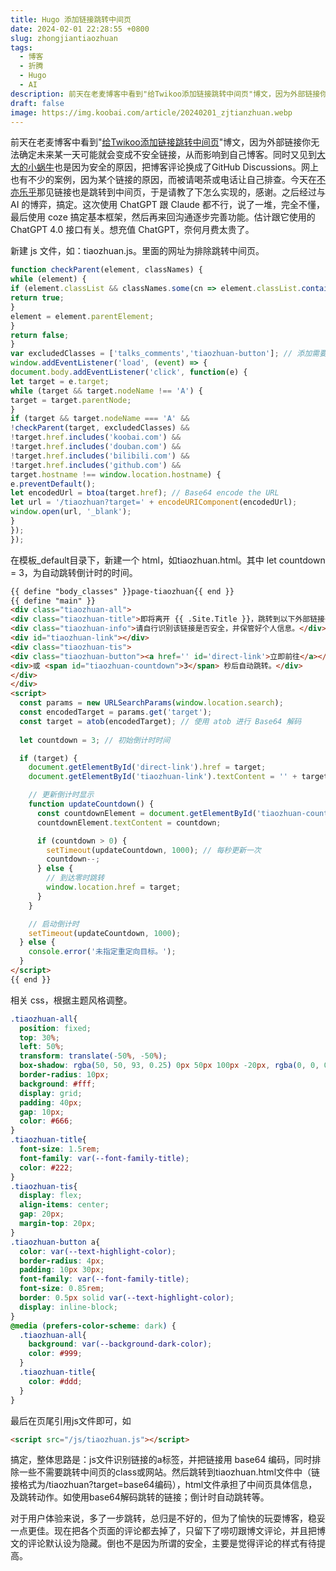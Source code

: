 ```yaml
---
title: Hugo 添加链接跳转中间页
date: 2024-02-01 22:28:55 +0800
slug: zhongjiantiaozhuan
tags:
  - 博客
  - 折腾
  - Hugo
  - AI
description: 前天在老麦博客中看到"给Twikoo添加链接跳转中间页"博文，因为外部链接你无法确定未来某一天可能就会变成不安全链接，从而影响到自己博客。同时又见到大大的小蜗牛也是因为安全的原因，把博客评论换成了GitHub Discussions。网上也有不少的案例，因为某个链接的原因，而被请喝茶或电话让自己排查。
draft: false
image: https://img.koobai.com/article/20240201_zjtianzhuan.webp
---
```

前天在老麦博客中看到"[给Twikoo添加链接跳转中间页](https://www.iamlm.com/)"博文，因为外部链接你无法确定未来某一天可能就会变成不安全链接，从而影响到自己博客。同时又见到[大大的小蜗牛](https://www.eallion.com/)也是因为安全的原因，把博客评论换成了GitHub Discussions。网上也有不少的案例，因为某个链接的原因，而被请喝茶或电话让自己排查。今天在[不亦乐乎](https://lms.pub/)那见链接也是跳转到中间页，于是请教了下怎么实现的，感谢。之后经过与 AI 的博弈，搞定。这次使用 ChatGPT 跟 Claude 都不行，说了一堆，完全不懂，最后使用 coze 搞定基本框架，然后再来回沟通逐步完善功能。估计跟它使用的 ChatGPT  4.0 接口有关。想充值 ChatGPT，奈何月费太贵了。

新建 js 文件，如：tiaozhuan.js。里面的网址为排除跳转中间页。
```js
function checkParent(element, classNames) {
while (element) {
if (element.classList && classNames.some(cn => element.classList.contains(cn))) {
return true;
}
element = element.parentElement;
}
return false;
}
var excludedClasses = ['talks_comments','tiaozhuan-button']; // 添加需要排除的a标签类名class
window.addEventListener('load', (event) => {
document.body.addEventListener('click', function(e) {
let target = e.target;
while (target && target.nodeName !== 'A') {
target = target.parentNode;
}
if (target && target.nodeName === 'A' &&
!checkParent(target, excludedClasses) &&
!target.href.includes('koobai.com') &&
!target.href.includes('douban.com') &&
!target.href.includes('bilibili.com') &&
!target.href.includes('github.com') &&
target.hostname !== window.location.hostname) {
e.preventDefault();
let encodedUrl = btoa(target.href); // Base64 encode the URL
let url = '/tiaozhuan?target=' + encodeURIComponent(encodedUrl);
window.open(url, '_blank');
}
});
});
```

在模板_default目录下，新建一个 html，如tiaozhuan.html。其中 let countdown = 3，为自动跳转倒计时的时间。
```html
{{ define "body_classes" }}page-tiaozhuan{{ end }}
{{ define "main" }}
<div class="tiaozhuan-all">
<div class="tiaozhuan-title">即将离开 {{ .Site.Title }}，跳转到以下外部链接</div>
<div class="tiaozhuan-info">请自行识别该链接是否安全，并保管好个人信息。</div>
<div id="tiaozhuan-link"></div> 
<div class="tiaozhuan-tis">
<div class="tiaozhuan-button"><a href='' id='direct-link'>立即前往</a></div>
<div>或 <span id="tiaozhuan-countdown">3</span> 秒后自动跳转。</div>
</div>
</div>
<script>
  const params = new URLSearchParams(window.location.search);
  const encodedTarget = params.get('target');
  const target = atob(encodedTarget); // 使用 atob 进行 Base64 解码
  
  let countdown = 3; // 初始倒计时时间

  if (target) {
    document.getElementById('direct-link').href = target;
    document.getElementById('tiaozhuan-link').textContent = '' + target; // 在新增的元素中显示原地址    

    // 更新倒计时显示
    function updateCountdown() {
      const countdownElement = document.getElementById('tiaozhuan-countdown');
      countdownElement.textContent = countdown;

      if (countdown > 0) {
        setTimeout(updateCountdown, 1000); // 每秒更新一次
        countdown--;
      } else {
        // 到达零时跳转
        window.location.href = target;
      }
    }

    // 启动倒计时
    setTimeout(updateCountdown, 1000);
  } else {
    console.error('未指定重定向目标。');
  }
</script>
{{ end }}

```

相关 css，根据主题风格调整。
```css
.tiaozhuan-all{
  position: fixed;
  top: 30%;
  left: 50%;
  transform: translate(-50%, -50%);
  box-shadow: rgba(50, 50, 93, 0.25) 0px 50px 100px -20px, rgba(0, 0, 0, 0.3) 0px 30px 60px -30px;
  border-radius: 10px;
  background: #fff;
  display: grid;
  padding: 40px;
  gap: 10px;
  color: #666;
}
.tiaozhuan-title{
  font-size: 1.5rem;
  font-family: var(--font-family-title);
  color: #222;
}
.tiaozhuan-tis{
  display: flex;
  align-items: center;
  gap: 20px;
  margin-top: 20px;
}
.tiaozhuan-button a{
  color: var(--text-highlight-color);
  border-radius: 4px;
  padding: 10px 30px;
  font-family: var(--font-family-title);
  font-size: 0.85rem;
  border: 0.5px solid var(--text-highlight-color);
  display: inline-block;
}
@media (prefers-color-scheme: dark) {
  .tiaozhuan-all{
    background: var(--background-dark-color);
    color: #999;
  }
  .tiaozhuan-title{
    color: #ddd;
  }
}
```

最后在页尾引用js文件即可，如
```html
<script src="/js/tiaozhuan.js"></script>
```

搞定，整体思路是：js文件识别链接的a标签，并把链接用 base64 编码，同时排除一些不需要跳转中间页的class或网站。然后跳转到tiaozhuan.html文件中（链接格式为/tiaozhuan?target=base64编码），html文件承担了中间页具体信息，及跳转动作。如使用base64解码跳转的链接；倒计时自动跳转等。

对于用户体验来说，多了一步跳转，总归是不好的，但为了愉快的玩耍博客，稳妥一点更佳。现在把各个页面的评论都去掉了，只留下了唠叨跟博文评论，并且把博文的评论默认设为隐藏。倒也不是因为所谓的安全，主要是觉得评论的样式有待提高。